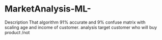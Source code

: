 # MarketAnalysis-ML-

Description 
That algorithm 91% accurate and 9% confuse matrix with scaling age and income of customer. analysis target customer who will buy product /not
